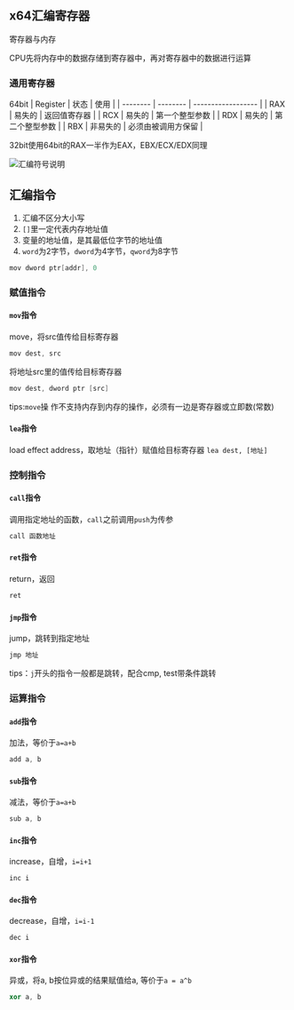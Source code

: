 ## x64汇编寄存器
寄存器与内存

CPU先将内存中的数据存储到寄存器中，再对寄存器中的数据进行运算

### 通用寄存器
64bit
| Register | 状态     | 使用             |
| -------- | -------- | ------------------ |
| RAX      | 易失的   | 返回值寄存器       |
| RCX      | 易失的   | 第一个整型参数     |
| RDX      | 易失的   | 第二个整型参数     |
| RBX      | 非易失的 | 必须由被调用方保留 |

32bit使用64bit的RAX一半作为EAX，EBX/ECX/EDX同理

![汇编符号说明](https://i.loli.net/2021/03/15/wc3Nb7nuxG9QepY.png)

## 汇编指令
1. 汇编不区分大小写
2. `[]`里一定代表内存地址值
3. 变量的地址值，是其最低位字节的地址值
4. `word`为2字节，`dword`为4字节，`qword`为8字节

```cpp
mov dword ptr[addr], 0
```
### 赋值指令
#### `mov`指令
move，将src值传给目标寄存器
```cpp
mov dest, src
```
将地址src里的值传给目标寄存器
```cpp
mov dest, dword ptr [src]
```
tips:`move`操 作不支持内存到内存的操作，必须有一边是寄存器或立即数(常数)

#### `lea`指令
load effect address，取地址（指针）赋值给目标寄存器
`lea dest, [地址]`

### 控制指令
#### `call`指令
调用指定地址的函数，`call`之前调用`push`为传参
```cpp
call 函数地址
```

#### `ret`指令
return，返回
```cpp
ret
```

#### `jmp`指令
jump，跳转到指定地址
```cpp
jmp 地址
```
tips：`j`开头的指令一般都是跳转，配合cmp, test带条件跳转

### 运算指令
#### `add`指令
加法，等价于`a=a+b`
```cpp
add a, b
```
#### `sub`指令
减法，等价于`a=a+b`
```cpp
sub a, b
```
#### `inc`指令
increase，自增，`i=i+1`
```cpp
inc i
```
#### `dec`指令
decrease，自增，`i=i-1`
```cpp
dec i
```
#### `xor`指令
异或，将a, b按位异或的结果赋值给a, 等价于`a = a^b`
```cpp
xor a, b
```